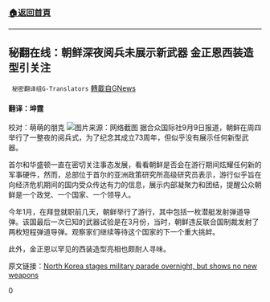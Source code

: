 ###  [:house:返回首頁](https://github.com/ourhimalayas/txt)
---


## 秘翻在线：朝鲜深夜阅兵未展示新武器 金正恩西装造型引关注
` 秘密翻译组G-Translators` [轉載自GNews](https://gnews.org/zh-hans/1523245/)

#### 翻译：坤霆
校对：萌萌的朋克
![](https://assets.gnews.org/wp-content/uploads/2021/09/0-4.jpg)图片来源：网络截图
据合众国际社9月9日报道，朝鲜在周四举行了一整夜的阅兵式，为了纪念其成立73周年，但似乎没有展示任何新型武器。

首尔和华盛顿一直在密切关注事态发展，看看朝鲜是否会在游行期间炫耀任何新的军事硬件，然而，总部位于首尔的亚洲政策研究所高级研究员表示，游行似乎旨在向经济危机期间的国内受众传达有力的信息，展示内部凝聚力和团结，提醒公众朝鲜是一个政党、一个国家、一个领导人。

今年1月，在拜登就职前几天，朝鲜举行了游行，其中包括一枚潜艇发射弹道导弹。该国最后一次已知的武器试验是在3月份，当时，朝鲜违反联合国制裁发射了两枚短程弹道导弹。观察家们继续等待这个国家的下一个重大挑衅。

此外，金正恩以罕见的西装造型亮相也颇耐人寻味。

原文链接：[North Korea stages military parade overnight, but shows no new weapons](https://www.upi.com/Top_News/World-News/2021/09/09/military-parade-Kim-Jong-Un-no-new-weapons/4021631174662/)

0
